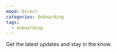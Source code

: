 ```yaml
---
mood: Direct
categories: Onboarding
tags:
  - onboarding
---
```

Get the latest updates and stay in the know.